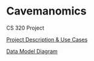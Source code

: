 # Cavemanomics
CS 320 Project

[Project Description & Use Cases](https://docs.google.com/presentation/d/1sJP9Xdzao1yduXr45NExTD5za8S_k6bDZR_4VwUH3I8/edit?usp=sharing)

[Data Model Diagram](https://docs.google.com/document/d/1_46H-rHa4BEQ5OwOeXx4pd-X2LY9sEG874FqZ_PTP-s/edit?usp=sharing)
